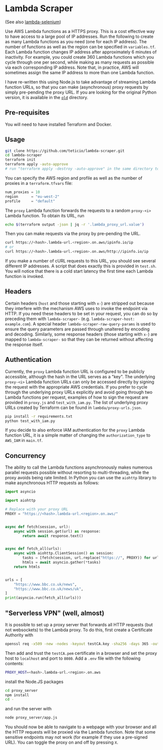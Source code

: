 # Lambda Scraper

(See also [lambda-selenium](https://github.com/teticio/lambda-selenium))

Use AWS Lambda functions as a HTTPS proxy. This is a cost effective way to have access to a large pool of IP addresses. Run the following to create as many Lambda functions as you need (one for each IP address). The number of functions as well as the region can be specified in `variables.tf`. Each Lambda function changes IP address after approximately 6 minutes of inactivity. For example, you could create 360 Lambda functions which you cycle through one per second, while making as many requests as possible via each corresponding IP address. Note that, in practice, AWS will sometimes assign the same IP address to more than one Lambda function.

I have re-written this using Node.js to take advantage of streaming Lambda function URLs, so that you can make (asynchronous) proxy requests by simply pre-pending the proxy URL. If you are looking for the original Python version, it is available in the [`old`](old) directory.

## Pre-requisites

You will need to have installed Terraform and Docker.

## Usage

```bash
git clone https://github.com/teticio/lambda-scraper.git
cd lambda-scraper
terraform init
terraform apply -auto-approve
# run "terraform apply -destroy -auto-approve" in the same directory to tear all this down again
```

You can specify the AWS region and profile as well as the number of proxies in a `terraform.tfvars` file:

```terraform
num_proxies = 10
region      = "eu-west-2"
profile     = "default"
```

The `proxy` Lambda function forwards the requests to a random `proxy-<i>` Lambda function. To obtain its URL, run

```bash
echo $(terraform output -json | jq -r '.lambda_proxy_url.value')
```

Then you can make requests via the proxy by pre-pending the URL.

```bash
curl https://<hash>.lambda-url.<region>.on.aws/ipinfo.io/ip
# or
curl https://<hash>.lambda-url.<region>.on.aws/http://ipinfo.io/ip
```

If you make a number of cURL requests to this URL, you should see several different IP addresses. A script that does exactly this is provided in `test.sh`. You will notice that there is a cold start latency the first time each Lambda function is invoked.

## Headers

Certain headers (`host` and those starting with `x-`) are stripped out because they interfere with the mechanism AWS uses to invoke the endpoint via HTTP. If you need these headers to be set in your request, you can do so by preceding them with `lambda-scraper-` (e.g. `lambda-scraper-host: example.com`). A special header `lambda-scraper-raw-query-params` is used to ensure the query parameters are passed through unaltered by encoding and decoding. Similarly, some response headers (those starting with `x-`) are mapped to `lambda-scraper-` so that they can be returned without affecting the response itself.

## Authentication

Currently, the `proxy` Lambda function URL is configured to be publicly accessible, although the hash in the URL serves as a "key". The underlying `proxy-<i>` Lambda function URLs can only be accessed directly by signing the request with the appropriate AWS credentials. If you prefer to cycle through the underlying proxy URLs explicitly and avoid going through two Lambda functions per request, examples of how to sign the request are provided in `proxy.js` and `test_with_iam.py`. The list of underlying proxy URLs created by Terraform can be found in `lambda/proxy-urls.json`.

```bash
pip install -r requirements.txt
python test_with_iam.py
```

If you decide to also enforce IAM authentication for the `proxy` Lambda function URL, it is a simple matter of changing the `authorization_type` to `AWS_IAM` in `main.tf`.

## Concurrency

The ability to call the Lambda functions asynchronously makes numerous parallel requests possible without resorting to multi-threading, while the proxy avoids being rate limited. In Python you can use the `aiohttp` library to make asynchronous HTTP requests as follows:

```python
import asyncio

import aiohttp

# Replace with your proxy URL
PROXY = "https://<hash>.lambda-url.<region>.on.aws/"


async def fetch(session, url):
    async with session.get(url) as response:
        return await response.text()


async def fetch_all(urls):
    async with aiohttp.ClientSession() as session:
        tasks = [fetch(session, url.replace("https://", PROXY)) for url in urls]
        htmls = await asyncio.gather(*tasks)
    return htmls


urls = [
    "https://www.bbc.co.uk/news",
    "https://www.bbc.co.uk/news/uk",
]
print(asyncio.run(fetch_all(urls)))
```

## "Serverless VPN" (well, almost)

It is possible to set up a proxy server that forwards all HTTP requests (but not websockets) to the Lambda proxy. To do this, first create a Certificate Authority with

```bash
openssl req -x509 -new -nodes -keyout testCA.key -sha256 -days 365 -out testCA.pem -subj '/CN=Mockttp Testing CA - DO NOT TRUST'
```

Then add and trust the `testCA.pem` certificate in a browser and set the proxy host to `localhost` and port to `8080`. Add a `.env` file with the following contents:

```bash
PROXY_HOST=<hash>.lambda-url.<region>.on.aws
```

install the Node.JS packages

```bash
cd proxy_server
npm install
cd -
```
and run the server with

```bash
node proxy_server/app.js
```

You should now be able to navigate to a webpage with your browser and all the HTTP requests will be proxied via the Lambda function. Note that some sensitive endpoints may not work (for example if they use a pre-signed URL). You can toggle the proxy on and off by pressing `X`.
